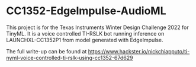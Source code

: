 # CC1352-EdgeImpulse-AudioML
This project is for the Texas Instruments Winter Design Challenge 2022 for TinyML. It is a voice controlled TI-RSLK bot running inference on LAUNCHXL-CC1352P1 from model generated with EdgeImpulse.

The full write-up can be found at https://www.hackster.io/nickchiapputo/ti-nyml-voice-controlled-ti-rslk-using-cc1352-67d629
